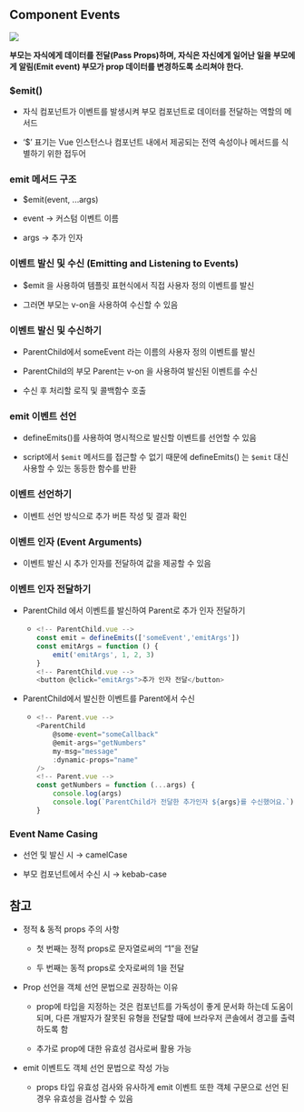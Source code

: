 ## Component Events

![](https://i.postimg.cc/NMzp0G3b/image.png)

**부모는 자식에게 데이터를 전달(Pass Props)하며, 자식은 자신에게 일어난 일을 부모에게 알림(Emit event) 부모가 prop 데이터를 변경하도록 소리쳐야 한다.**

### $emit()

- 자식 컴포넌트가 이벤트를 발생시켜 부모 컴포넌트로 데이터를 전달하는 역할의 메서드
  
- ‘$’ 표기는 Vue 인스턴스나 컴포넌트 내에서 제공되는 전역 속성이나 메서드를 식별하기 위한 접두어
  

### emit 메서드 구조

- $emit(event, ...args)
  
- event → 커스텀 이벤트 이름
  
- args → 추가 인자
  

### 이벤트 발신 및 수신 (Emitting and Listening to Events)

- $emit 을 사용하여 템플릿 표현식에서 직접 사용자 정의 이벤트를 발신
  
- 그러면 부모는 v-on을 사용하여 수신할 수 있음
  

### 이벤트 발신 및 수신하기

- ParentChild에서 someEvent 라는 이름의 사용자 정의 이벤트를 발신
  
- ParentChild의 부모 Parent는 v-on 을 사용하여 발신된 이벤트를 수신
  
- 수신 후 처리할 로직 및 콜백함수 호출
  

### emit 이벤트 선언

- defineEmits()를 사용하여 명시적으로 발신할 이벤트를 선언할 수 있음
  
- script에서 `$emit` 메서드를 접근할 수 없기 때문에 defineEmits() 는 `$emit` 대신 사용할 수 있는 동등한 함수를 반환
  

### 이벤트 선언하기

- 이벤트 선언 방식으로 추가 버튼 작성 및 결과 확인

### 이벤트 인자 (Event Arguments)

- 이벤트 발신 시 추가 인자를 전달하여 값을 제공할 수 있음

### 이벤트 인자 전달하기

- ParentChild 에서 이벤트를 발신하여 Parent로 추가 인자 전달하기
  
  - ```js
    <!-- ParentChild.vue -->
    const emit = defineEmits(['someEvent','emitArgs'])
    const emitArgs = function () {
        emit('emitArgs', 1, 2, 3)
    }
    <!-- ParentChild.vue -->
    <button @click="emitArgs">추가 인자 전달</button>
    ```
    
- ParentChild에서 발신한 이벤트를 Parent에서 수신
  
  - ```js
    <!-- Parent.vue -->
    <ParentChild
        @some-event="someCallback"
        @emit-args="getNumbers"
        my-msg="message"
        :dynamic-props="name"
    />
    <!-- Parent.vue -->
    const getNumbers = function (...args) {    
        console.log(args)
        console.log(`ParentChild가 전달한 추가인자 ${args}를 수신했어요.`)
    }
    ```
    

### Event Name Casing

- 선언 및 발신 시 → camelCase
  
- 부모 컴포넌트에서 수신 시 → kebab-case
  

## 참고

- 정적 & 동적 props 주의 사항
  
  - 첫 번째는 정적 props로 문자열로써의 “1”을 전달
    
  - 두 번째는 동적 props로 숫자로써의 1을 전달
    
- Prop 선언을 객체 선언 문법으로 권장하는 이유
  
  - prop에 타입을 지정하는 것은 컴포넌트를 가독성이 좋게 문서화 하는데 도움이 되며, 다른 개발자가 잘못된 유형을 전달할 때에 브라우저 콘솔에서 경고를 출력하도록 함
    
  - 추가로 prop에 대한 유효성 검사로써 활용 가능
    
- emit 이벤트도 객체 선언 문법으로 작성 가능
  
  - props 타입 유효성 검사와 유사하게 emit 이벤트 또한 객체 구문으로 선언 된 경우 유효성을 검사할 수 있음

